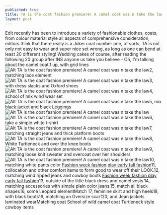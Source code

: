 ```yaml
---
published: true
title: TA is the coat fashion premiere! A camel coat was n take the law
layout: post
---
```

Edit recently has been to introduce a variety of fashionable clothes, coats, from colour material style all aspects of comprehensive consideration, editors think that there really is a Joker coat number one, of sorts, TA is not only not easy to wear and super nice set wrong, as long as one can bend at least 20 different styling! Wedding cakes of course, after reading the following 20 group after INS anyone us take you believe - Oh, I\'m talking about the camel coat.1 up, with grid lines![Alt TA is the coat fashion premiere! A camel coat was n take the law](https://c2.staticflickr.com/6/5677/23564678032_c9b717e17b_z.jpg)2, matching lace element![Alt TA is the coat fashion premiere! A camel coat was n take the law](https://c1.staticflickr.com/1/665/23377569850_1ee50209d6_b.jpg)3, with dress slacks and Oxford shoes![Alt TA is the coat fashion premiere! A camel coat was n take the law](https://c1.staticflickr.com/1/648/23673252905_5c22656814_b.jpg)4, school of mix wind wear set![Alt TA is the coat fashion premiere! A camel coat was n take the law](https://c2.staticflickr.com/6/5695/23673258495_e7d5c9b1b6_b.jpg)5, mix black jacket and black Leggings![Alt TA is the coat fashion premiere! A camel coat was n take the law](https://c1.staticflickr.com/1/661/23564701192_86ef651984_z.jpg)![Alt TA is the coat fashion premiere! A camel coat was n take the law](https://c2.staticflickr.com/6/5833/23046195723_d559fa2c5e.jpg)6, take a simple white t-shirt![Alt TA is the coat fashion premiere! A camel coat was n take the law](https://c1.staticflickr.com/1/658/23673275495_7742890285_z.jpg)7, matching straight jeans and thick platform boots![Alt TA is the coat fashion premiere! A camel coat was n take the law](https://c2.staticflickr.com/6/5749/23647188036_33745d2ec1_z.jpg)8, White Turtleneck and over the knee boots![Alt TA is the coat fashion premiere! A camel coat was n take the law](https://c2.staticflickr.com/6/5705/23046212443_fd367c2595_z.jpg)9, matching loose knit sweater and overcoat over her shoulders![Alt TA is the coat fashion premiere! A camel coat was n take the law](https://c1.staticflickr.com/1/667/23377616670_00d0767986_z.jpg)10, matching white pants color [Fashion week fashion play early fall fashion](http://www.mkfans.com/2015/09/15/fashion-week-fashion-play-early-fall-fashion/)11, collocation and other comfort items to form good to wear off their LOOK.12, matching wind ripped jeans and cowboy boots [Fashion week fashion play early fall fashion](http://www.mkfans.com/2015/09/15/fashion-week-fashion-play-early-fall-fashion/)13, outside of the little black dress and camel vests.14, matching accessories with simple plain color jeans.15, match all black shapes16, some Leopard elementMatch 17, feminine skirt and high heels18, with black boots19, matching an Oversize scarf20, and Jean jackets laminated wearMatching coat School of wild camel coat Turtleneck style cowboy items
